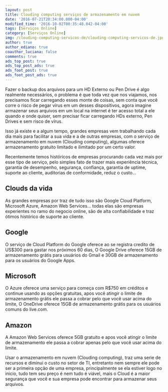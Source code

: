 ```yaml
---
layout: post
title: Clouding computing serviços de armazenamento em nuvem
date: '2016-07-21T20:34:00.000-04:00'
modified_time: '2016-10-02T00:35:48.042-04:00'
tags: [Serviços Online]
category: [Serviços Online]
img: /clouding-computing-servicos-de/clouding-computing-servicos-de.jpg
author: true
author_ediano: true
coauthor_luciana: false
comments: true
ads_top_post: true
ads_top_post_ads: true
ads_foot_post: true
ads_foot_post_ads: true
---
```


Fazer o backup dos arquivos para um HD Externo ou Pen Drive é algo realmente necessários, o problema é que toda vez que nos viajamos, nos precisamos ficar carregando esses monte de coisas, sem conta que você corre o risco de pegar vírus em um desses dispositivos, agora imagine armazenar seus arquivos em um local na internet é ter acesso total a ele quando e onde quiser, sem precisar ficar carregando HDs externo, Pen Drives e sem risco de vírus.

Isso já existe e a algum tempo, grandes empresas vem trabalhando cada dia mais para facilitar a sua vida e a de outras empresas, com o serviço de armazenamento em nuvem (Clouding computing), algumas oferece armazenamento gratuito limitado e ilimitado por um certo valor.

Recentemente temos históricos de empresas procurando cada vez mais por esse tipo de serviço, pelo simples fato de trazer mais experiência técnica, garantia de desempenho, segurança, confiança, garantia de uptime, suporte ao cliente, auditorias de conformidade, reduz o custo...

## Clouds da vida
As grandes empresas por traz de tudo isso são Google Cloud Platform, Microsoft Azure, Amazon Web Services... todas elas são empresas experientes no ramo do negocio online, são de alta confiabilidade e traz ótimos histórico de suporte ao cliente.

## Google
O serviço de Cloud Platform do Google oferece ao se registra credito de US$300 para gastar nos próximos 60 dias, O Google Drive oferece 15GB de armazenamento grátis para usuários do Gmail e 30GB de armazenamento para os usuários do Google Apps.

## Microsoft
O Azure oferece uma serviço para começa com R$750 em créditos e continue usando as opções gratuitas, apos você atingir o limite de armazenamento grátis ele passa a cobrar pelo que você usar acima do limite, O OneDrive oferece 15GB de armazenamento grátis para os usuários comuns do live.com.

## Amazon
A Amazon Web Services oferece 5GB gratuito e apos você atingir o limite de armazenamento ele passa a cobrar apenas pelo que você usar acima do limite.

Usar o armazenamento em nuvem (Clouding computing), traz uma serie de recursos e diminui o custo no setor de TI, entretanto nem sempre ele pode ser a primeira opção de uma empresa, principalmente se ela estiver logo no inicio, tudo tem seu preço é nem tudo é viável, mais o Cloud é a maior segurança que você e sua empresa pode encontrar para armazenar seus arquivos.